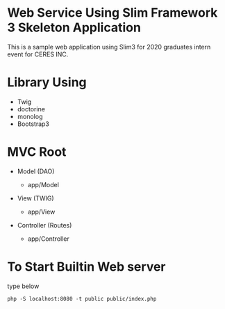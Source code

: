 # Web Service Using Slim Framework 3 Skeleton Application

This is a sample web application using Slim3 for 2020 graduates intern event for CERES INC.

# Library Using

- Twig
- doctorine
- monolog
- Bootstrap3

# MVC Root

- Model (DAO)
   - app/Model

- View (TWIG)
   - app/View

- Controller (Routes)
   - app/Controller
   
# To Start Builtin Web server

type below

    php -S localhost:8080 -t public public/index.php
